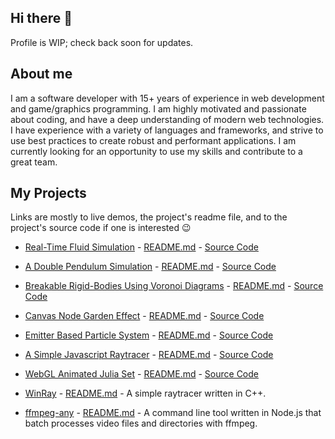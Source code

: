 <h2>Hi there 👋</h2>
Profile is WIP; check back soon for updates.

<h2>About me</h2>
I am a software developer with 15+ years of experience in web development and game/graphics programming.
I am highly motivated and passionate about coding, and have a deep understanding of modern web technologies.
I have experience with a variety of languages and frameworks, and strive to use best practices to create robust and performant applications.
I am currently looking for an opportunity to use my skills and contribute to a great team.

<h2>My Projects</h2>

Links are mostly to live demos, the project's readme file, and to the project's source code if one is interested 😉

* [Real-Time Fluid Simulation](http://topaz1008.github.io/canvas-fluid-solver) - [README.md](https://github.com/topaz1008/canvas-fluid-solver/blob/master/README.md) - [Source Code](https://github.com/topaz1008/canvas-fluid-solver/)

* [A Double Pendulum Simulation](https://topaz1008.github.io/double-pendulum/pendulum.html) - [README.md](https://github.com/topaz1008/double-pendulum/blob/master/README.md) - [Source Code](https://github.com/topaz1008/double-pendulum/)

* [Breakable Rigid-Bodies Using Voronoi Diagrams](https://topaz1008.github.io/voronoi-breakable/) - [README.md](https://github.com/topaz1008/voronoi-breakable/blob/master/README.md) - [Source Code](https://github.com/topaz1008/voronoi-breakable/)

* [Canvas Node Garden Effect](https://topaz1008.github.io/canvas-node-garden/) - [README.md](https://github.com/topaz1008/canvas-node-garden/blob/master/README.md) - [Source Code](https://github.com/topaz1008/canvas-node-garden/)

* [Emitter Based Particle System](https://topaz1008.github.io/canvas-particle-system/) - [README.md](https://github.com/topaz1008/canvas-particle-system/blob/master/README.md) - [Source Code](https://github.com/topaz1008/canvas-particle-system/)

* [A Simple Javascript Raytracer](https://topaz1008.github.io/canvas-raytracer/) - [README.md](https://github.com/topaz1008/canvas-raytracer/blob/master/README.md) - [Source Code](https://github.com/topaz1008/canvas-raytracer/)

* [WebGL Animated Julia Set](https://topaz1008.github.io/webgl-julia-set/) - [README.md](https://github.com/topaz1008/webgl-julia-set/blob/master/README.md) - [Source Code](https://github.com/topaz1008/webgl-julia-set/)

* [WinRay](https://github.com/topaz1008/win-ray) - [README.md](https://github.com/topaz1008/win-ray/blob/master/README.md) - A simple raytracer written in C++.

* [ffmpeg-any](https://github.com/topaz1008/ffmpeg-any) - [README.md](https://github.com/topaz1008/ffmpeg-any/blob/master/README.md) - A command line tool written in Node.js that batch processes video files and directories with ffmpeg.
